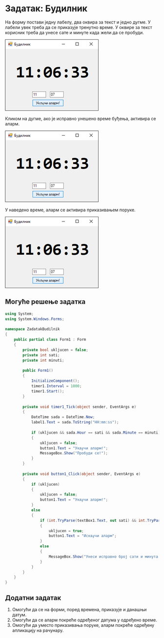 # Задатак: Будилник

На форму постави једну лабелу, два оквира за текст и једно дугме. У лабели увек
треба да се приказује тренутно време. У оквире за текст корисник треба да унесе
сате и минуте када жели да се пробуди.

![Задатак - Будилник](./images/zadatak_budilnik1.png)

Кликом на дугме, ако је исправно унешено време буђења, активира се аларм.

![Задатак - Будилник](./images/zadatak_budilnik1.png)

У наведено време, аларм се активира приказивањем поруке.

![Задатак - Будилник](./images/zadatak_budilnik1.png)

## Могуће решење задатка

```cs
using System;
using System.Windows.Forms;

namespace ZadatakBudilnik
{
    public partial class Form1 : Form
    {
        private bool ukljucen = false;
        private int sati;
        private int minuti;

        public Form1()
        {
            InitializeComponent();
            timer1.Interval = 1000;
            timer1.Start();
        }

        private void timer1_Tick(object sender, EventArgs e)
        {
            DateTime sada = DateTime.Now;
            label1.Text = sada.ToString("HH:mm:ss");

            if (ukljucen && sada.Hour == sati && sada.Minute == minuti)
            {
                ukljucen = false;
                button1.Text = "Укључи аларм!";
                MessageBox.Show("Пробуди се!");
            }
        }

        private void button1_Click(object sender, EventArgs e)
        {
            if (ukljucen)
            {
                ukljucen = false;
                button1.Text = "Укључи аларм!";
            }
            else
            {
                if (int.TryParse(textBox1.Text, out sati) && int.TryParse(textBox2.Text, out minuti))
                {
                    ukljucen = true;
                    button1.Text = "Искључи аларм";
                }
                else
                {
                    MessageBox.Show("Унеси исправно број сати и минута!");
                }
            }
        }
    }
}
```

## Додатни задатак

1. Омогући да се на форми, поред времена, приказује и данашњи датум.
2. Омогући да се аларм покреће одређеног датума у одређено време.
3. Омогући да уместо приказивања поруке, аларм покреће одређену апликацију на
рачунару.
